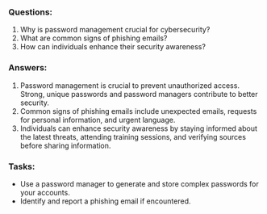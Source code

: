 ### Questions:
1. Why is password management crucial for cybersecurity?
2. What are common signs of phishing emails?
3. How can individuals enhance their security awareness?

### Answers:
1. Password management is crucial to prevent unauthorized access. Strong, unique passwords and password managers contribute to better security.
2. Common signs of phishing emails include unexpected emails, requests for personal information, and urgent language.
3. Individuals can enhance security awareness by staying informed about the latest threats, attending training sessions, and verifying sources before sharing information.

### Tasks:
- Use a password manager to generate and store complex passwords for your accounts.
- Identify and report a phishing email if encountered.
